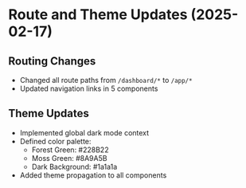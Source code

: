 # Route and Theme Updates (2025-02-17)

## Routing Changes
- Changed all route paths from `/dashboard/*` to `/app/*`
- Updated navigation links in 5 components

## Theme Updates
- Implemented global dark mode context
- Defined color palette:
  - Forest Green: #228B22
  - Moss Green: #8A9A5B
  - Dark Background: #1a1a1a
- Added theme propagation to all components
